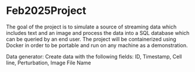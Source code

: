 # Feb2025Project
The goal of the project is to simulate a source of streaming data which includes text and an image and process the data into a SQL database which can be queried by an end user. The project will be containerized using Docker in order to be portable and run on any machine as a demonstration.

Data generator:
Create data with the following fields: ID, Timestamp, Cell line, Perturbation, Image File Name
